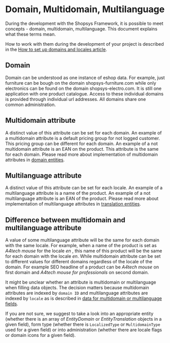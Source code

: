 # Domain, Multidomain, Multilanguage

During the development with the Shopsys Framework, it is possible to meet concepts - domain, multidomain, multilanguage.
This document explains what these terms mean.

How to work with them during the development of your project is described in the [How to set up domains and locales article](how-to-set-up-domains-and-locales.md).

## Domain
Domain can be understood as one instance of eshop data.
For example, just furniture can be bough on the domain shopsys-furniture.com while only electronics can be found on the domain shopsys-electro.com.
It is still one application with one product catalogue.
Access to these individual domains is provided through individual url addresses.
All domains share one common administration.

## Multidomain attribute
A distinct value of this attribute can be set for each domain.
An example of a multidomain attribute is a default pricing group for not logged customer.
This pricing group can be different for each domain.
An example of a not multidomain attribute is an EAN on the product.
This attribute is the same for each domain.
Please read more about implementation of multidomain attributes in [domain entities](../model/entities.md#domain-entity).

## Multilanguage attribute
A distinct value of this attribute can be set for each locale.
An example of a multilanguage attribute is a name of the product.
An example of a not multilanguage attribute is an EAN of the product.
Please read more about implementation of multilanguage attributes in [translation entities](../model/entities.md#translation-entity).

## Difference between multidomain and multilanguage attribute
A value of some multilanguage attribute will be the same for each domain with the same locale.
For example, when a name of the product is set as *A4tech mouse* for the locale *en* , this name of this product will be the same for each domain with the locale *en*.
While multidomain attribute can be set to different values for different domains regardless of the locale of the domain.
For example SEO headline of a product can be *A4tech mouse* on first domain and *A4tech mouse for professionals* on second domain.

It might be unclear whether an attribute is multidomain or multilanguage when filling data objects.
The decision matters because multidomain attributes are indexed by `domain ID` and multilanguage attributes are indexed by `locale` as is described in [data for multidomain or multilanguage fields](../model/entities.md#data-for-multidomain-or-multilanguage-field).

If you are not sure, we suggest to take a look into an appropriate entity (whether there is an array of *EntityDomain* or *EntityTranslation* objects in a given field), form type (whether there is `LocalizedType` or `MultidomainType` used for a given field) or into administration (whether there are locale flags or domain icons for a given field).
